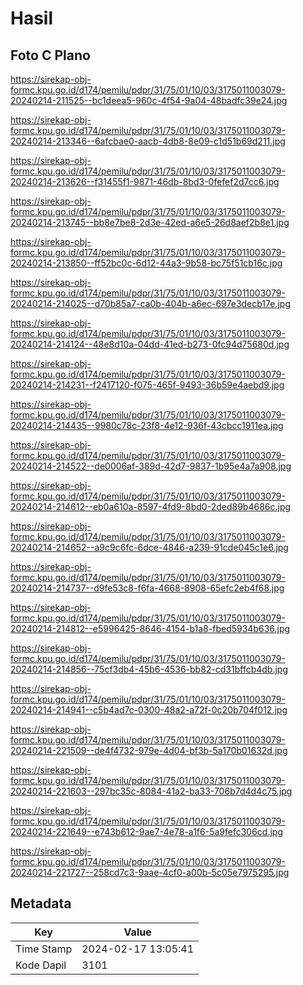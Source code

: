 # Hasil

## Foto C Plano

https://sirekap-obj-formc.kpu.go.id/d174/pemilu/pdpr/31/75/01/10/03/3175011003079-20240214-211525--bc1deea5-960c-4f54-9a04-48badfc39e24.jpg

https://sirekap-obj-formc.kpu.go.id/d174/pemilu/pdpr/31/75/01/10/03/3175011003079-20240214-213346--6afcbae0-aacb-4db8-8e09-c1d51b69d211.jpg

https://sirekap-obj-formc.kpu.go.id/d174/pemilu/pdpr/31/75/01/10/03/3175011003079-20240214-213626--f31455f1-9871-46db-8bd3-0fefef2d7cc6.jpg

https://sirekap-obj-formc.kpu.go.id/d174/pemilu/pdpr/31/75/01/10/03/3175011003079-20240214-213745--bb8e7be8-2d3e-42ed-a6e5-26d8aef2b8e1.jpg

https://sirekap-obj-formc.kpu.go.id/d174/pemilu/pdpr/31/75/01/10/03/3175011003079-20240214-213850--ff52bc0c-6d12-44a3-9b58-bc75f51cb16c.jpg

https://sirekap-obj-formc.kpu.go.id/d174/pemilu/pdpr/31/75/01/10/03/3175011003079-20240214-214025--d70b85a7-ca0b-404b-a6ec-697e3decb17e.jpg

https://sirekap-obj-formc.kpu.go.id/d174/pemilu/pdpr/31/75/01/10/03/3175011003079-20240214-214124--48e8d10a-04dd-41ed-b273-0fc94d75680d.jpg

https://sirekap-obj-formc.kpu.go.id/d174/pemilu/pdpr/31/75/01/10/03/3175011003079-20240214-214231--f2417120-f075-465f-9493-36b59e4aebd9.jpg

https://sirekap-obj-formc.kpu.go.id/d174/pemilu/pdpr/31/75/01/10/03/3175011003079-20240214-214435--9980c78c-23f8-4e12-936f-43cbcc1911ea.jpg

https://sirekap-obj-formc.kpu.go.id/d174/pemilu/pdpr/31/75/01/10/03/3175011003079-20240214-214522--de0006af-389d-42d7-9837-1b95e4a7a908.jpg

https://sirekap-obj-formc.kpu.go.id/d174/pemilu/pdpr/31/75/01/10/03/3175011003079-20240214-214612--eb0a610a-8597-4fd9-8bd0-2ded89b4686c.jpg

https://sirekap-obj-formc.kpu.go.id/d174/pemilu/pdpr/31/75/01/10/03/3175011003079-20240214-214652--a9c9c6fc-6dce-4846-a239-91cde045c1e6.jpg

https://sirekap-obj-formc.kpu.go.id/d174/pemilu/pdpr/31/75/01/10/03/3175011003079-20240214-214737--d9fe53c8-f6fa-4668-8908-65efc2eb4f68.jpg

https://sirekap-obj-formc.kpu.go.id/d174/pemilu/pdpr/31/75/01/10/03/3175011003079-20240214-214812--e5996425-8646-4154-b1a8-fbed5934b636.jpg

https://sirekap-obj-formc.kpu.go.id/d174/pemilu/pdpr/31/75/01/10/03/3175011003079-20240214-214856--75cf3db4-45b6-4536-bb82-cd31bffcb4db.jpg

https://sirekap-obj-formc.kpu.go.id/d174/pemilu/pdpr/31/75/01/10/03/3175011003079-20240214-214941--c5b4ad7c-0300-48a2-a72f-0c20b704f012.jpg

https://sirekap-obj-formc.kpu.go.id/d174/pemilu/pdpr/31/75/01/10/03/3175011003079-20240214-221509--de4f4732-979e-4d04-bf3b-5a170b01632d.jpg

https://sirekap-obj-formc.kpu.go.id/d174/pemilu/pdpr/31/75/01/10/03/3175011003079-20240214-221603--297bc35c-8084-41a2-ba33-706b7d4d4c75.jpg

https://sirekap-obj-formc.kpu.go.id/d174/pemilu/pdpr/31/75/01/10/03/3175011003079-20240214-221649--e743b612-9ae7-4e78-a1f6-5a9fefc306cd.jpg

https://sirekap-obj-formc.kpu.go.id/d174/pemilu/pdpr/31/75/01/10/03/3175011003079-20240214-221727--258cd7c3-9aae-4cf0-a00b-5c05e7975295.jpg


## Metadata

| Key        | Value               |
| ---------- | ------------------- |
| Time Stamp | 2024-02-17 13:05:41 |
| Kode Dapil | 3101                |



